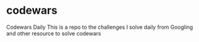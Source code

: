 # codewars
Codewars Daily
This is a repo to the challenges I solve daily from Googling and other resource to solve codewars